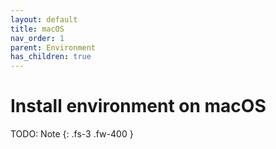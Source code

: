 ```yaml
---
layout: default
title: macOS
nav_order: 1
parent: Environment
has_children: true
---
```


# Install environment on macOS

TODO: Note
{: .fs-3 .fw-400 }
